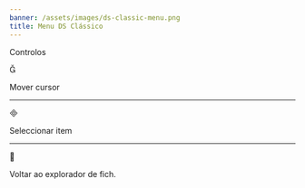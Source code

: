 ```yaml
---
banner: /assets/images/ds-classic-menu.png
title: Menu DS Clássico
---
```


<div id="controls" class="section-title">Controlos</div>
<div class="section-body">
    <div class="button-action-group">
        <p class="button-action button">&#xE006;</p>
        <p class="button-action-text">Mover cursor</p>
    </div>
    <hr>
    <div class="button-action-group">
        <p class="button-action button">&#xE000;</p>
        <p class="button-action-text">Seleccionar item</p>
    </div>
    <hr>
    <div class="button-action-group">
        <p class="button-action button">&#xE001;</p>
        <p class="button-action-text">Voltar ao explorador de fich.</p>
    </div>
</div>

